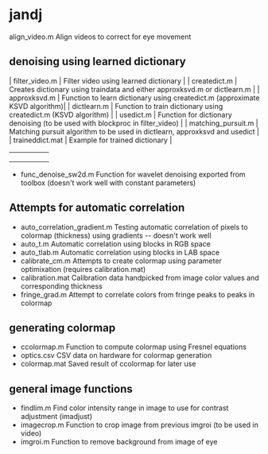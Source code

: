 # jandj


align_video.m	                Align videos to correct for eye movement

## denoising using learned dictionary ##
   | filter_video.m         | Filter video using learned dictionary |
   | createdict.m	          | Creates dictionary using traindata and either approxksvd.m or dictlearn.m |
   | approxksvd.m	          | Function to learn dictionary using createdict.m (approximate KSVD algorithm)|
   | dictlearn.m            | Function to train dictionary using createdict.m (KSVD algorithm) |
   | usedict.m              | Function for dictionary denoising (to be used with blockproc in filter_video) |
   | matching_pursuit.m	    | Matching pursuit algorithm to be used in dictlearn, approxksvd and usedict |
   | traineddict.mat	       | Example for trained dictionary |
   
|   |   |   |   |   |
|---|---|---|---|---|
|   |   |   |   |   |
|   |   |   |   |   |
|   |   |   |   |   |

  * func_denoise_sw2d.m           Function for wavelet denoising exported from toolbox (doesn't work well with constant parameters) 

## Attempts for automatic correlation ##
  * auto_correlation_gradient.m	  Testing automatic correlation of pixels to colormap (thickness) using gradients -- doesn't work well
  * auto_t.m	                    Automatic correlation using blocks in RGB space
  * auto_tlab.m	                  Automatic correlation using blocks in LAB space
  * calibrate_cm.m	              Attempts to create colormap using parameter optimixation (requires calibration.mat)
  * calibration.mat	              Calibration data handpicked from image color values and corresponding thickness
  * fringe_grad.m                 Attempt to correlate colors from fringe peaks to peaks in colormap

## generating colormap ##
* ccolormap.m	                  Function to compute colormap using Fresnel equations
* optics.csv	                  CSV data on hardware for colormap generation
* colormap.mat	                Saved result of ccolormap for later use

## general image functions ##
* findlim.m	                    Find color intensity range in image to use for contrast adjustment (imadjust)
* imagecrop.m	                  Function to crop image from previous imgroi (to be used in video)
* imgroi.m                      Function to remove background from image of eye


